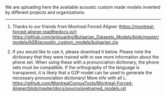 We are uploading here the available acoustic custom made models invented by different projects and organizations:
________
1. Thanks to our friends from Montreal Forced Aligner (https://montreal-forced-aligner.readthedocs.io/):
https://github.com/antouanbg/Bulgarian_Datasets_Models/blob/master/models/ASR/acoustic_custom_models/bulgarian.zip

2. If you would like to use it, please download it below. Please note the dictionary that they were trained with to see more information about the phone set. When using these with a pronunciation dictionary, the phone sets must be compatible. If the orthography of the language is transparent, it is likely that a G2P model can be used to generate the necessary pronunciation dictionary!
More info with all L: https://github.com/MontrealCorpusTools/Montreal-Forced-Aligner/blob/master/docs/source/pretrained_models.rst
